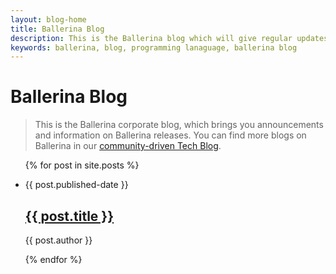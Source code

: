 ```yaml
---
layout: blog-home
title: Ballerina Blog
description: This is the Ballerina blog which will give regular updates on the programming language releases and other significant announcements.
keywords: ballerina, blog, programming lanaguage, ballerina blog
---
```

<h1>Ballerina Blog</h1>

> This is the Ballerina corporate blog, which brings you announcements and information on Ballerina releases. You can find more blogs on Ballerina in our [community-driven Tech Blog](https://medium.com/ballerina-techblog).

<ul class="cBlogList">
  {% for post in site.posts %}
    <li>
      <p class="cDate">{{ post.published-date }}</p>
      <h2><a href="{{ post.url }}">{{ post.title }}</a></h2>
      <p class="cAuthor">{{ post.author }}</p>
      <!-- <p>{{ post.abstract }}</p> -->
      <!-- {{ post.excerpt }} -->
    </li>
  {% endfor %}
</ul>
